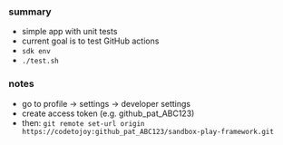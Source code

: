 
### summary

* simple app with unit tests
* current goal is to test GitHub actions
* `sdk env`
* `./test.sh`

### notes

* go to profile -> settings -> developer settings
* create access token (e.g. github_pat_ABC123)
* then: `git remote set-url origin https://codetojoy:github_pat_ABC123/sandbox-play-framework.git `

